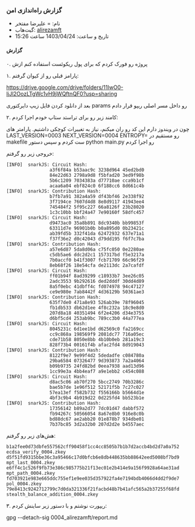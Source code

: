 ### گزارش راه‌اندازی امن

* نام:‌ = علیرضا مفتخر
* گیت‌هاب: ‌[alirezamft](https://github.com/alirezamft)
* تاریخ و ساعت: 1403/04/24 ساعت 15:26

#### گزارش
۰. پروژه رو فورک کردم که برای پول ریکوئست استفاده کنم ازش

۱. پارامز قبلی رو از کیوان گرفتم:

 https://drive.google.com/drive/folders/11IwO0-IjJl2OozLTgWc1vH9jWQftnQF0?usp=sharing

بعد از دانلود کردن فایل زیپ دایرکتوری params رو داخل مسر اصلی ریپو قرار دادم

۲. کامند زیر رو برای تراستد ستاپ خودم اجرا کردم:

چون در ویندوز دارم این کد رو ران میکنم، نیاز به تغییرات کوچکی داشتیم. پارامتر های 
LAST_VERSION=0003
NEXT_VERSION=0004
ENTROPY=
رو مستقیم در makefile ست کردم
و سپس دستور python main.py رو اجرا کردم

خروجی زیر رو گرفتم:

```
[INFO]  snarkJS: Circuit Hash: 
                a3f6f84a b53aac9c 3238d964 45ed2bd0
                84e22d63 2798a9d8 f5bfad20 3ed9f98b
                5b6c1209 7034383a d77710ae cca9b1cf
                acaa6a04 ebf824c0 6f188cc6 8d661c4b
[INFO]  snarkJS: Contribution Hash:
                b7fb7a91 382a4a59 df43bf46 2e338f92
                3f7194ce 7607d4d8 8e8d9117 41943ee4
                745484f2 5f95c227 66a8126f 23b28020
                1c3c10bb bbf24a47 7e90160f 58dfc457
[INFO]  snarkJS: Circuit Hash: 
                d9473ac0 35a8b891 8dc9340b bb99853f
                63311d7e 96901b0b b0a895d0 0b23421c
                ab39fd5b 332f41da 62472932 637e71a1
                f37f36e2 d0c42043 d79dd195 f6f7c7ba
[INFO]  snarkJS: Contribution Hash:
                a57e6d87 5da8d06a c75fc050 0e2280ae
                c5db5ae6 ddc2d2c1 157317bd f5e3217a
                7b0accf0 b41f3007 fcb71709 66c96f29
                8eb68f26 18e54cfa de2113dc 2a7cafdf
[INFO]  snarkJS: Circuit Hash: 
                ff01b94f 8ad39299 c18933b7 3ee26c05
                2adc3553 9b292616 ded2dddf 30dd4d89
                8a5f0ebc 41dbff4c fd074978 94c47127
                ce9e980e 7ab8442f 4d36129b 50361ae3
[INFO]  snarkJS: Contribution Hash:
                635f7de0 471a8e93 526ab39e 78f96045
                fb1db533 db62d1ee 4f8c232a 18c9e8d0
                207d8a18 40351494 6f2e4206 d34e3755
                d6bf5cd4 253ab9bc 789cc3b0 44a777ea
[INFO]  snarkJS: Circuit Hash: 
                8045231c 6d1ee1bd d62569c0 fa2169cc
                cc9c868a 198569f9 2081dc77 716a05ec
                cde71b58 8050e8bb 4b10b0eb 281a19c3
                828f73b4 00161f4b afac2fd4 8d919043
[INFO]  snarkJS: Contribution Hash:
                8122f9e7 9e99f4d2 5dedadfe c084780a
                29ba6584 07326477 9d393873 7a2a4064
                b09b9735 24fd82bd 0eea7938 aad13d96
                1cc99e3a 4bb4eaf7 a9e1ebb2 c454c088
[INFO]  snarkJS: Circuit Hash: 
                d8ac5c06 ab70f270 5bcc2749 70b3286c
                bae5b7de 1e96f512 52171f5b 7c27c027
                57ea13ef f582b732 f556166b b5664d1e
                4bf3c9b4 4b919d22 0d225fd4 bb523b1e
[INFO]  snarkJS: Contribution Hash:
                17356142 b89a2d77 7dc01d47 dabbf572
                fb94267c 50566054 8a67e8b0 916e8c0b
                bd88dc67 ae2abb20 01e878b7 934dbe01
                7b37bc85 3d2a32b0 207d2d2e b4557aec
```

هش‌های زیر رو گرفتم:
```
b1a2fee0d73dbfe557562cff90458f1cc4cc8505b7b1b7d2accb4bd2d7a0a752 ecdsa_verify_0004.zkey
d5f51fd9315bbe36c3a95466c17d0bfcb6e8db448635bb88642eed5008bf7bd9 mpt_last_0004.zkey
e6ff4c1c526f9fb73e386c985775b21f13ec01e2b414e9a156f9928a64ae31ad mpt_path_0004.zkey
fd703921e983e665ddc755ef1e9ee035d357922fa4e7194bdb4066d4dd2f9de7 pol_0004.zkey
79e8413c9242712799c7d0da321336f21facbd48b7b41afc565a2b37255f68fd stealth_balance_addition_0004.zkey
```

۳. ریپورت نوشتم و با دستور زیر ساینش کردم:

gpg --detach-sig 0004_alirezamft/report.md
